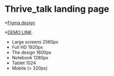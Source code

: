 # Thrive_talk landing page
*[Figma design](https://www.figma.com/file/aHd2rHMrnzDXhowLuIQjIyVQ/ThriveTalk-Landing-Page?node-id=0%3A1)

*[DEMO LINK](https://Nvalja.github.io/Thrive_talk/).

- Large screens 2560px
- Full HD 1920px
- The design 1600px
- Notebook 1280px
- Tablet 1024
- Mobile (> 320px)
